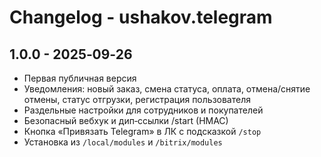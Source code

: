# Changelog - ushakov.telegram

## 1.0.0 - 2025‑09‑26
- Первая публичная версия
- Уведомления: новый заказ, смена статуса, оплата, отмена/снятие отмены, статус отгрузки, регистрация пользователя
- Раздельные настройки для сотрудников и покупателей
- Безопасный вебхук и дип‑ссылки /start (HMAC)
- Кнопка «Привязать Telegram» в ЛК с подсказкой `/stop`
- Установка из `/local/modules` и `/bitrix/modules`
